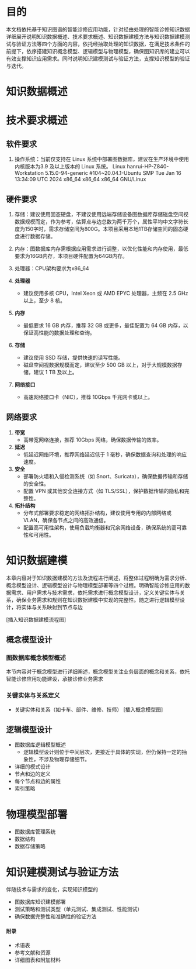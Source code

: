 # 目的
本文档依托基于知识图谱的智能诊修应用功能，针对经由处理的智能诊修知识数据详细展开说明知识数据概述、技术要求概述、知识数据建模方法与知识数据建模测试与验证方法等四个方面的内容，依托经抽取处理的知识数据，在满足技术条件的前提下，依序搭建知识概念模型、逻辑模型与物理模型，确保图知识库的建立可以有效支撑知识应用需求。同时说明知识建模测试与验证方法，支撑知识模型的验证与迭代。


# 知识数据概述


# 技术要求概述
## 软件要求
1. 操作系统：当前仅支持在 Linux 系统中部署图数据库，建议在生产环境中使用内核版本为3.9 及以上版本的 Linux 系统。
Linux hanrui-HP-Z840-Workstation 5.15.0-94-generic #104~20.04.1-Ubuntu SMP Tue Jan 16 13:34:09 UTC 2024 x86_64 x86_64 x86_64 GNU/Linux


## 硬件要求
1. 存储：建议使用固态硬盘，不建议使用远端存储设备图数据库存储磁盘空间视数据规模而定，作为参考，估算点与边总数为两千万个，属性平均中文字符长度为150字时，需求存储空间为800G。本项目采用本地1TB存储空间的固态硬盘进行数据存储。
2. 内存：图数据库内存需根据应用需求进行调整，以优化性能和内存使用，最低要求为16GB内存，本项目硬件配置为64GB内存。
3. 处理器：CPU架构要求为x86_64


4. **处理器**
    - 建议使用多核 CPU，Intel Xeon 或 AMD EPYC 处理器，主频在 2.5 GHz 以上，至少 8 核。
5. **内存**
    - 最低要求 16 GB 内存，推荐 32 GB 或更多，最佳配置为 64 GB 内存，以保证高性能的数据处理和查询。
6. **存储**
    - 建议使用 SSD 存储，提供快速的读写性能。
    - 磁盘空间视数据规模而定，建议至少 500 GB 以上，对于大规模数据存储，建议 1 TB 及以上。
    
4. **网络接口**
    - 高速网络接口卡（NIC），推荐 10Gbps 千兆网卡或以上。

## 网络要求
1. **带宽**
    - 高带宽网络连接，推荐 10Gbps 网络，确保数据传输的效率。
2. **延迟**
    - 低延迟网络环境，推荐网络延迟低于 1 毫秒，确保数据查询和处理的响应速度。
3. **安全**
    - 部署防火墙和入侵检测系统（如 Snort、Suricata），确保数据传输和存储的安全性。
    - 配置 VPN 或其他安全连接方式（如 TLS/SSL），保护数据传输的隐私和完整性。
4. **拓扑结构**
    - 分布式部署要求稳定的网络拓扑结构，建议使用专用的内部网络或 VLAN，确保各节点之间的高效通信。
    - 配置高可用性架构，使用负载均衡器和冗余网络设备，确保系统的高可靠性和可用性。


# 知识数据建模
本章内容对于知识数据建模的方法及流程进行阐述，将整体过程明确为需求分析、概念模型设计、逻辑模型设计与物理模型部署等四个过程。明确智能诊修应用的数据需求、用户需求与技术需求，依托需求进行概念模型设计，定义关键实体与关系，确保业务需求和规则在知识数据建模中实现的完整性。随之进行逻辑模型设计，将实体与关系映射到节点与边

[插入知识数据建模流程图]
## 概念模型设计


### 图数据库概念模型概述
本节内容对于概念模型进行详细阐述，概念模型关注业务层面的概念和关系，依托智能诊修应用功能建设，承接诊修业务需求

### 关键实体与关系定义
- 关键实体和关系（如卡车、部件、维修、技师）
[插入概念模型图]

## 逻辑模型设计

- 图数据库逻辑模型概述
	- 逻辑模型设计则位于中间层次，更接近于具体的实现，但仍保持一定的抽象性，不涉及物理存储细节。
- 详细的模式设计
- 节点和边的定义
- 每个节点和边的属性
- 索引策略

# 物理模型部署
- 图数据库管理系统
- 数据结构
- 数据存储策略



# 知识建模测试与验证方法
伴随技术与需求的变化，实现知识模型的

- 图数据库知识建模部署
- 测试策略和测试类型（单元测试、集成测试、性能测试）
- 确保数据完整性和准确性的验证方法


#### 附录

- 术语表
- 参考文献和资源
- 详细图表和附加材料